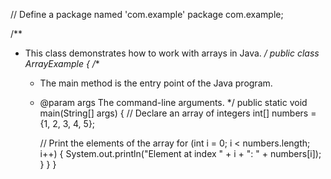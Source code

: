 // Define a package named 'com.example'
package com.example;

/**
 * This class demonstrates how to work with arrays in Java.
 */
public class ArrayExample {
    /**
     * The main method is the entry point of the Java program.
     * @param args The command-line arguments.
     */
    public static void main(String[] args) {
        // Declare an array of integers
        int[] numbers = {1, 2, 3, 4, 5};

        // Print the elements of the array
        for (int i = 0; i < numbers.length; i++) {
            System.out.println("Element at index " + i + ": " + numbers[i]);
        }
    }
}
